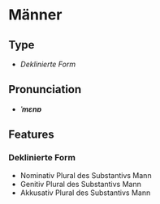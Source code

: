 # Männer
## Type
- _Deklinierte Form_
## Pronunciation
- **_ˈmɛnɐ_**
## Features
### Deklinierte Form
- Nominativ Plural des Substantivs Mann
- Genitiv Plural des Substantivs Mann
- Akkusativ Plural des Substantivs Mann
